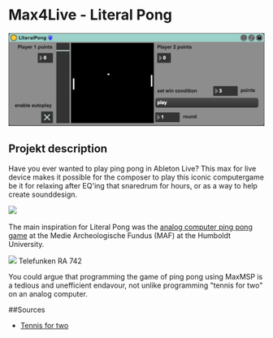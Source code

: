 # Max4Live - Literal Pong

![](./media/LiteralPong.png)

## Projekt description
Have you ever wanted to play ping pong in Ableton Live? This max for live device makes it possible for the composer to play this iconic computergame be it for relaxing after EQ'ing that snaredrum for hours, or as a way to help create sounddesign.

![](https://fakehistoryhunter.files.wordpress.com/2021/05/e08mteiwyamfknf.jpg?w=960)

The main inspiration for Literal Pong was the [analog computer ping pong game](https://youtu.be/OliX78mgfbE?t=764) at the Medie Archeologische Fundus (MAF) at the Humboldt University.

![](https://live.staticflickr.com/5600/15435793486_66814af7fa_b.jpg)
Telefunken RA 742

You could argue that programming the game of ping pong using MaxMSP is a tedious and unefficient endavour, not unlike programming "tennis for two" on an analog computer.

##Sources
- [Tennis for two](https://wikis.hu-berlin.de/zeitwoerter/Tennis_for_two)
